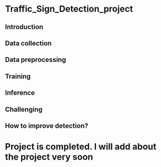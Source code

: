 Traffic_Sign_Detection_project
===============================

## Introduction

## Data collection

## Data preprocessing

## Training 

## Inference

## Challenging

## How to improve detection?



# Project is completed. I will add about the project very soon
